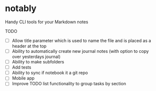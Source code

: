 # notably
Handy CLI tools for your Markdown notes

TODO

- [ ] Allow title parameter which is used to name the file and is placed as a header at the top
- [ ] Ability to automatically create new journal notes (with option to copy over yesterdays journal)
- [ ] Ability to make subfolders
- [ ] Add tests
- [ ] Ability to sync if notebook it a git repo
- [ ] Mobile app
- [ ] Improve TODO list functionality to group tasks by section
